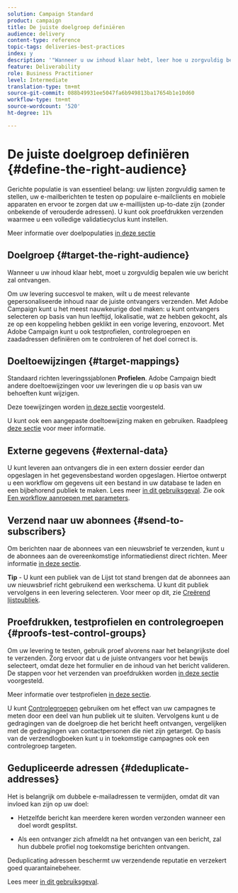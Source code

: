 ```yaml
---
solution: Campaign Standard
product: campaign
title: De juiste doelgroep definiëren
audience: delivery
content-type: reference
topic-tags: deliveries-best-practices
index: y
description: '"Wanneer u uw inhoud klaar hebt, leer hoe u zorgvuldig bepaalt wie uw bericht zal ontvangen."'
feature: Deliverability
role: Business Practitioner
level: Intermediate
translation-type: tm+mt
source-git-commit: 088b49931ee5047fa6b949813ba17654b1e10d60
workflow-type: tm+mt
source-wordcount: '520'
ht-degree: 11%

---
```



# De juiste doelgroep definiëren {#define-the-right-audience}

Gerichte populatie is van essentieel belang: uw lijsten zorgvuldig samen te stellen, uw e-mailberichten te testen op populaire e-mailclients en mobiele apparaten en ervoor te zorgen dat uw e-maillijsten up-to-date zijn (zonder onbekende of verouderde adressen). U kunt ook proefdrukken verzenden waarmee u een volledige validatiecyclus kunt instellen.

Meer informatie over doelpopulaties [in deze sectie](../../audiences/using/selecting-an-audience-in-a-message.md)

## Doelgroep {#target-the-right-audience}

Wanneer u uw inhoud klaar hebt, moet u zorgvuldig bepalen wie uw bericht zal ontvangen.

Om uw levering succesvol te maken, wilt u de meest relevante gepersonaliseerde inhoud naar de juiste ontvangers verzenden. Met Adobe Campaign kunt u het meest nauwkeurige doel maken: u kunt ontvangers selecteren op basis van hun leeftijd, lokalisatie, wat ze hebben gekocht, als ze op een koppeling hebben geklikt in een vorige levering, enzovoort. Met Adobe Campaign kunt u ook testprofielen, controlegroepen en zaadadressen definiëren om te controleren of het doel correct is.

## Doeltoewijzingen {#target-mappings}

Standaard richten leveringssjablonen **Profielen**. Adobe Campaign biedt andere doeltoewijzingen voor uw leveringen die u op basis van uw behoeften kunt wijzigen.

Deze toewijzingen worden [in deze sectie](../../automating/using/query.md#targeting-dimensions-and-resources) voorgesteld.

U kunt ook een aangepaste doeltoewijzing maken en gebruiken. Raadpleeg [deze sectie](../../administration/using/target-mappings-in-campaign.md) voor meer informatie.

## Externe gegevens {#external-data}

U kunt leveren aan ontvangers die in een extern dossier eerder dan opgeslagen in het gegevensbestand worden opgeslagen. Hiertoe ontwerpt u een workflow om gegevens uit een bestand in uw database te laden en een bijbehorend publiek te maken.  Lees meer [in dit gebruiksgeval](../../automating/using/use-case-calling-workflow.md). Zie ook [Een workflow aanroepen met parameters](../../automating/using/calling-a-workflow-with-external-parameters.md).

## Verzend naar uw abonnees {#send-to-subscribers}

Om berichten naar de abonnees van een nieuwsbrief te verzenden, kunt u de abonnees aan de overeenkomstige informatiedienst direct richten. Meer informatie [in deze sectie](../../audiences/using/about-subscriptions.md).

**Tip**  - U kunt een publiek van de Lijst tot stand brengen dat de abonnees aan uw nieuwsbrief richt gebruikend een werkschema. U kunt dit publiek vervolgens in een levering selecteren. Voor meer op dit, zie [Creërend lijstpubliek](../../audiences/using/creating-audiences.md#creating-list-audiences).

## Proefdrukken, testprofielen en controlegroepen {#proofs-test-control-groups}

Om uw levering te testen, gebruik proef alvorens naar het belangrijkste doel te verzenden.
Zorg ervoor dat u de juiste ontvangers voor het bewijs selecteert, omdat deze het formulier en de inhoud van het bericht valideren. De stappen voor het verzenden van proefdrukken worden [in deze sectie](../../sending/using/sending-proofs.md) voorgesteld.

Meer informatie over testprofielen [in deze sectie](../../audiences/using/managing-test-profiles.md).

U kunt [Controlegroepen](../../sending/using/control-group.md) gebruiken om het effect van uw campagnes te meten door een deel van hun publiek uit te sluiten. Vervolgens kunt u de gedragingen van de doelgroep die het bericht heeft ontvangen, vergelijken met de gedragingen van contactpersonen die niet zijn getarget. Op basis van de verzendlogboeken kunt u in toekomstige campagnes ook een controlegroep targeten.

## Gedupliceerde adressen {#deduplicate-addresses}

Het is belangrijk om dubbele e-mailadressen te vermijden, omdat dit van invloed kan zijn op uw doel:

* Hetzelfde bericht kan meerdere keren worden verzonden wanneer een doel wordt gesplitst.

* Als een ontvanger zich afmeldt na het ontvangen van een bericht, zal hun dubbele profiel nog toekomstige berichten ontvangen.

Deduplicating adressen beschermt uw verzendende reputatie en verzekert goed quarantainebeheer.

Lees meer [in dit gebruiksgeval](../../automating/using/deduplicating-data-imported-file.md).
